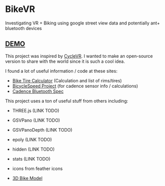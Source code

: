 # BikeVR
Investigating VR + Biking using google street view data and potentially ant+ bluetooth devices

## [DEMO](https://bikevr-51504.firebaseapp.com)

This project was inspired by [CycleVR](http://www.cyclevr.com/). I wanted to make an open-source version to share with the world since it is such a cool idea.

I found a lot of useful information / code at these sites:
- [Bike Tire Calculator](http://www.berkshiresports.org/index.php?ID=bikecomputertiresizecalculator) (Calculation and list of rims/tires)
- [BicycleSpeed Project](https://github.com/erndev/BicycleSpeed/) (for cadence sensor info / calculations)
- [Cadence Bluetooth Spec](https://www.bluetooth.com/specifications/gatt/viewer?attributeXmlFile=org.bluetooth.characteristic.csc_measurement.xml)

This project uses a ton of useful stuff from others including:
- THREE.js (LINK TODO)
- GSVPano (LINK TODO)
- GSVPanoDepth (LINK TODO)
- epoly (LINK TODO)
- hidden (LINK TODO)
- stats (LINK TODO)

- icons from feather icons
- [3D Bike Model](http://impression3d.laposte.fr/en/3d-model/game/bicycle-bike)